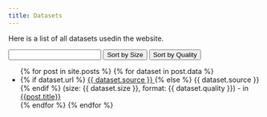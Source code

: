```yaml
---
title: Datasets
---
```


Here is a list of all datasets usedin the website.

<div id="datasets">
<input class="search" />
<button class="sort" data-sort="size">Sort by Size</button>
<button class="sort" data-sort="quality">Sort by Quality</button>

<ul class="list">
{% for post in site.posts %}
{% for dataset in post.data %}
<li>
  {% if dataset.url %}
    <a href="{{ dataset.url }}">
      <span class="source">{{ dataset.source }}</span>
    </a>
  {% else %}
    <span class="source">{{ dataset.source }}</span>
  {% endif %}
  (size: <span class="size">{{ dataset.size }}</span>, format: <span class="quality">{{ dataset.quality }}</span>)
  - in <a href="{{post.url}}" title="read the post">{{post.title}}</a>
</li>
{% endfor %}
{% endfor %}
</ul>
</div>

<script src="//cdnjs.cloudflare.com/ajax/libs/list.js/1.5.0/list.min.js"></script>

<script>
var options = {
    valueNames: [ 'source', 'size', 'quality' ]
};

var datasetList = new List('datasets', options);
</script>
